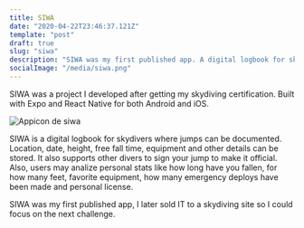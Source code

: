 ```yaml
---
title: SIWA
date: "2020-04-22T23:46:37.121Z"
template: "post"
draft: true
slug: "siwa"
description: "SIWA was my first published app. A digital logbook for skydivers."
socialImage: "/media/siwa.png"
---
```

SIWA was a project I developed after getting my skydiving certification. Built with Expo and React Native for both Android and iOS.

![Appicon de siwa](/media/siwa.png)

SIWA is a digital logbook for skydivers where jumps can be documented. Location, date, height, free fall time, equipment and other details can be stored. It also supports other divers to sign your jump to make it official. Also, users may analize personal stats like how long have you fallen, for how many feet, favorite equipment, how many emergency deploys have been made and personal license.

SIWA was my first published app, I later sold IT to a skydiving site so I could focus on the next challenge.